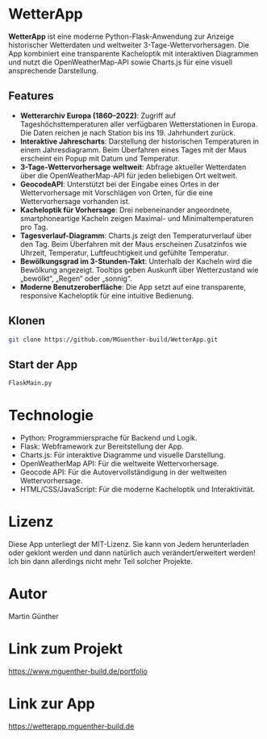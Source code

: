 # WetterApp

**WetterApp** ist eine moderne Python-Flask-Anwendung zur Anzeige historischer Wetterdaten und weltweiter 3-Tage-Wettervorhersagen. Die App kombiniert eine transparente Kacheloptik mit interaktiven Diagrammen und nutzt die OpenWeatherMap-API sowie Charts.js für eine visuell ansprechende Darstellung.

## Features
- **Wetterarchiv Europa (1860–2022)**: Zugriff auf Tageshöchsttemperaturen aller verfügbaren Wetterstationen in Europa. Die Daten reichen je nach Station bis ins 19. Jahrhundert zurück.
- **Interaktive Jahrescharts**: Darstellung der historischen Temperaturen in einem Jahresdiagramm. Beim Überfahren eines Tages mit der Maus erscheint ein Popup mit Datum und Temperatur.
- **3-Tage-Wettervorhersage weltweit**: Abfrage aktueller Wetterdaten über die OpenWeatherMap-API für jeden beliebigen Ort weltweit.
- **GeocodeAPI**: Unterstützt bei der Eingabe eines Ortes in der Wettervorhersage mit Vorschlägen von Orten, für die eine Wettervorhersage vorhanden ist.
- **Kacheloptik für Vorhersage**: Drei nebeneinander angeordnete, smartphoneartige Kacheln zeigen Maximal- und Minimaltemperaturen pro Tag.
- **Tagesverlauf-Diagramm**: Charts.js zeigt den Temperaturverlauf über den Tag. Beim Überfahren mit der Maus erscheinen Zusatzinfos wie Uhrzeit, Temperatur, Luftfeuchtigkeit und gefühlte Temperatur.
- **Bewölkungsgrad im 3-Stunden-Takt**: Unterhalb der Kacheln wird die Bewölkung angezeigt. Tooltips geben Auskunft über Wetterzustand wie „bewölkt“, „Regen“ oder „sonnig“.
- **Moderne Benutzeroberfläche**: Die App setzt auf eine transparente, responsive Kacheloptik für eine intuitive Bedienung.

## Klonen
   ```bash
   git clone https://github.com/MGuenther-build/WetterApp.git
   ```

## Start der App
   ``` bash
   FlaskMain.py
   ```

# Technologie
* Python: Programmiersprache für Backend und Logik.
* Flask: Webframework zur Bereitstellung der App.
* Charts.js: Für interaktive Diagramme und visuelle Darstellung.
* OpenWeatherMap API: Für die weltweite Wettervorhersage.
* Geocode API: Für die Autovervollständigung in der weltweiten Wettervorhersage.
* HTML/CSS/JavaScript: Für die moderne Kacheloptik und Interaktivität.

# Lizenz
Diese App unterliegt der MIT-Lizenz. Sie kann von Jedem herunterladen oder geklont werden und dann natürlich auch verändert/erweitert werden! Ich bin dann allerdings nicht mehr Teil solcher Projekte.

# Autor
Martin Günther

# Link zum Projekt
https://www.mguenther-build.de/portfolio

# Link zur App
https://wetterapp.mguenther-build.de
